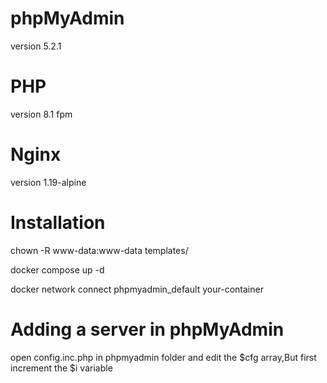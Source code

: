 
# phpMyAdmin

version 5.2.1

# PHP 

version 8.1 fpm

# Nginx

version 1.19-alpine


# Installation

chown -R www-data:www-data templates/

docker compose up -d

docker network connect phpmyadmin_default your-container

# Adding a server in phpMyAdmin
open config.inc.php in phpmyadmin folder and edit the $cfg array,But first increment the $i variable
